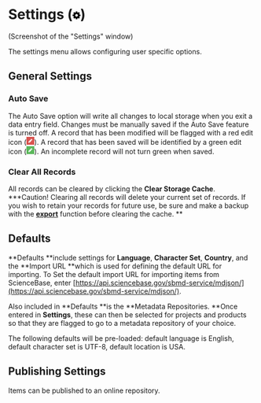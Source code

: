 # Settings \(![](/assets/symbol_cog_16.png)\)

\(Screenshot of the "Settings" window\)

The settings menu allows configuring user specific options.

## General Settings

### Auto Save

The Auto Save option will write all changes to local storage when you exit a data entry field. Changes must be manually saved if the Auto Save feature is turned off. A record that has been modified will be flagged with a red edit icon \(![](/assets/record_modified.png)\). A record that has been saved will be identified by a green edit icon \(![](/assets/record_saved.png)\). An incomplete record will not turn green when saved.

### Clear All Records

All records can be cleared by clicking the **Clear Storage Cache**.  
**\*Caution! Clearing all records will delete your current set of records. If you wish to retain your records for future use, be sure and make a backup with the **[**export**](/export.md)** function before clearing the cache.  **

## Defaults

**Defaults **include settings for **Language**, **Character Set**, **Country**, and the **Import URL **which is used for defining the default URL for importing. To Set the default import URL for importing items from ScienceBase, enter [https://api.sciencebase.gov/sbmd-service/mdjson/](https://api.sciencebase.gov/sbmd-service/mdjson/).

Also included in **Defaults **is the **Metadata Repositories. **Once entered in **Settings**, these can then be selected for projects and products so that they are flagged to go to a metadata repository of your choice.

The following defaults will be pre-loaded: default language is English, default character set is UTF-8, default location is USA.

## Publishing Settings

Items can be published to an online repository.

